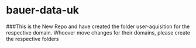 # bauer-data-uk

###This is the New Repo and have created the folder user-aquisition for the respective domain. Whoever move changes for their domains, please create the respective folders   
